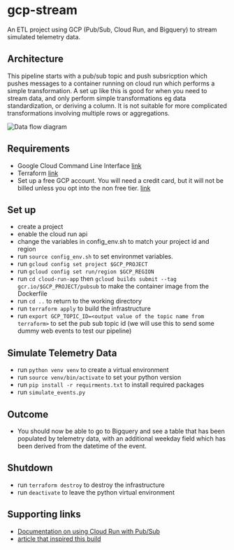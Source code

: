 # gcp-stream
An ETL project using GCP (Pub/Sub, Cloud Run, and Bigquery)  to stream simulated telemetry data.

## Architecture

This pipeline starts with a pub/sub topic and push subsricption which pushes messages to a container running on cloud run which performs a simple transformation.  A set up like this is good for when you need to stream data, and only perform simple transformations eg data standardization, or deriving a column.  It is not suitable for more complicated transformations involving multiple rows or aggregations.

![Data flow diagram]()

## Requirements

* Google Cloud Command Line Interface [link](https://cloud.google.com/sdk/docs/install)
* Terraform [link](https://developer.hashicorp.com/terraform/install)
* Set up a free GCP account.  You will need a credit card, but it will not be billed unless you opt into the non free tier. [link](https://cloud.google.com/free?hl=en)


## Set up

* create a project
* enable the cloud run api
* change the variables in config_env.sh to match your project id and region
* run `source config_env.sh` to set environmet variables.
* run `gcloud config set project $GCP_PROJECT`
* run `gcloud config set run/region $GCP_REGION`
* run `cd cloud-run-app` then  `gcloud builds submit --tag gcr.io/$GCP_PROJECT/pubsub` to make the container image from the Dockerfile
* run `cd ..` to return to the working directory
* run `terraform apply` to build the infrastructure
* run `export GCP_TOPIC_ID=<output value of the topic name from terraform>` to set the pub sub topic id (we will use this to send some dummy web events to test our pipeline)

## Simulate Telemetry Data

* run `python venv venv` to create a virtual environment
* run `source venv/bin/activate` to set your python version
* run `pip install -r requirments.txt` to install required packages
* run `simulate_events.py`

## Outcome

* You should now be able to go to Bigquery and see a table that has been populated by telemetry data, with an additional weekday field which has been derived from the datetime of the event.

## Shutdown 

* run `terraform destroy` to destroy the infrastructure
* run `deactivate` to leave the python virtual environment

## Supporting links

* [Documentation on using Cloud Run with Pub/Sub](https://cloud.google.com/run/docs/tutorials/pubsub?skip_cache=true#run_pubsub_server-python)
* [article that inspired this build](https://cloud.google.com/blog/products/data-analytics/building-streaming-data-pipelines)
